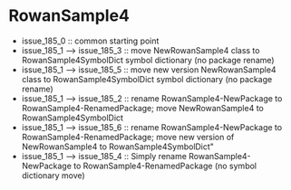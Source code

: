 # RowanSample4
- issue_185_0 :: common starting point
- issue_185_1 --> issue_185_3	:: move NewRowanSample4 class to RowanSample4SymbolDict symbol dictionary (no package rename)
- issue_185_1 --> issue_185_5	:: move new version NewRowanSample4 class to RowanSample4SymbolDict symbol dictionary (no package rename)
- issue_185_1 --> issue_185_2	:: rename RowanSample4-NewPackage to RowanSample4-RenamedPackage; move NewRowanSample4 to RowanSample4SymbolDict
- issue_185_1 --> issue_185_6	:: rename RowanSample4-NewPackage to RowanSample4-RenamedPackage; move new version of NewRowanSample4 to RowanSample4SymbolDict"
- issue_185_1 --> issue_185_4	:: Simply rename RowanSample4-NewPackage to RowanSample4-RenamedPackage (no symbol dictionary move)

